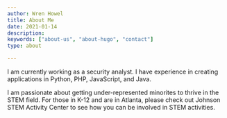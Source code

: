 ```yaml
---
author: Wren Howel
title: About Me
date: 2021-01-14
description:
keywords: ["about-us", "about-hugo", "contact"]
type: about

---
```


I am currently working as a security analyst. I have experience in creating applications in Python, PHP, JavaScript, and Java. 

I am passionate about getting under-represented minorites to thrive in the STEM field. For those in K-12 and are in Atlanta, please check out Johnson STEM Activity Center to see how you can be involved in STEM activities. 


